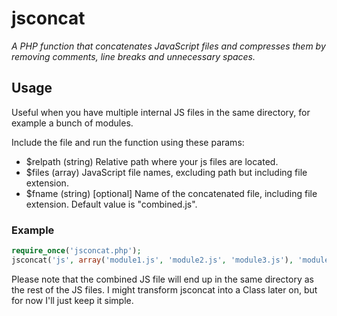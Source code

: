 jsconcat
========

*A PHP function that concatenates JavaScript files and compresses them by removing comments, line breaks and unnecessary spaces.*

Usage
-----
Useful when you have multiple internal JS files in the same directory, for example a bunch of modules.

Include the file and run the function using these params:

* $relpath (string) Relative path where your js files are located.
* $files (array) JavaScript file names, excluding path but including file extension.
* $fname (string) [optional] Name of the concatenated file, including file extension. Default value is "combined.js".

### Example

```php
require_once('jsconcat.php');
jsconcat('js', array('module1.js', 'module2.js', 'module3.js'), 'modules.js');
```

Please note that the combined JS file will end up in the same directory as the rest of the JS files. I might transform jsconcat into a Class later on, but for now I'll just keep it simple.